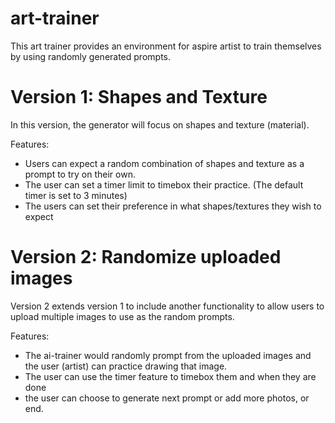 # art-trainer
This art trainer provides an environment for aspire artist to train themselves by using randomly generated prompts.

# Version 1: Shapes and Texture
In this version, the generator will focus on shapes and texture (material). 

Features:
- Users can expect a random combination of shapes and texture as a prompt to try on their own.
- The user can set a timer limit to timebox their practice. (The default timer is set to 3 minutes)
- The users can set their preference in what shapes/textures they wish to expect


# Version 2: Randomize uploaded images
Version 2 extends version 1 to include another functionality to allow users to upload multiple images to use as the random prompts. 

Features:
- The ai-trainer would randomly prompt from the uploaded images and the user (artist) can practice drawing that image. 
- The user can use the timer feature to timebox them and when they are done
- the user can choose to generate next prompt or add more photos, or end.
